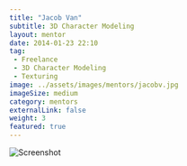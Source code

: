 ```yaml
---
title: "Jacob Van"
subtitle: 3D Character Modeling
layout: mentor
date: 2014-01-23 22:10
tag:
 - Freelance
 - 3D Character Modeling
 - Texturing
image: ../assets/images/mentors/jacobv.jpg
imageSize: medium
category: mentors
externalLink: false
weight: 3
featured: true
---
```

![Screenshot](../../assets/images/jacobv/embrypose1.jpg)
